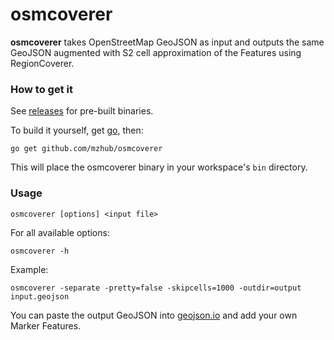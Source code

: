 osmcoverer
==========

**osmcoverer** takes OpenStreetMap GeoJSON as input and outputs the same GeoJSON augmented with S2 cell approximation of the Features using RegionCoverer.

### How to get it

See [releases](https://github.com/MzHub/osmcoverer/releases) for pre-built binaries.

To build it yourself, get [go](https://golang.org/doc/install), then:

    go get github.com/mzhub/osmcoverer

This will place the osmcoverer binary in your workspace's ``bin`` directory.

### Usage

    osmcoverer [options] <input file>

For all available options:

    osmcoverer -h

Example:

    osmcoverer -separate -pretty=false -skipcells=1000 -outdir=output input.geojson

You can paste the output GeoJSON into [geojson.io](http://geojson.io) and add your own Marker Features.
